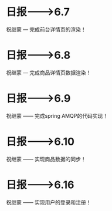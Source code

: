 #  日报--->6.7

祝继蒙 — 完成前台详情页的渲染！

#  日报--->6.8

祝继蒙 — 完成商品详情页数据渲染！

#  日报--->6.9
祝继蒙 —— 完成spring AMQP的代码实现！

#  日报--->6.10
祝继蒙 —— 实现商品数据的同步！

#  日报--->6.16
祝继蒙 —— 实现用户的登录和注册！
